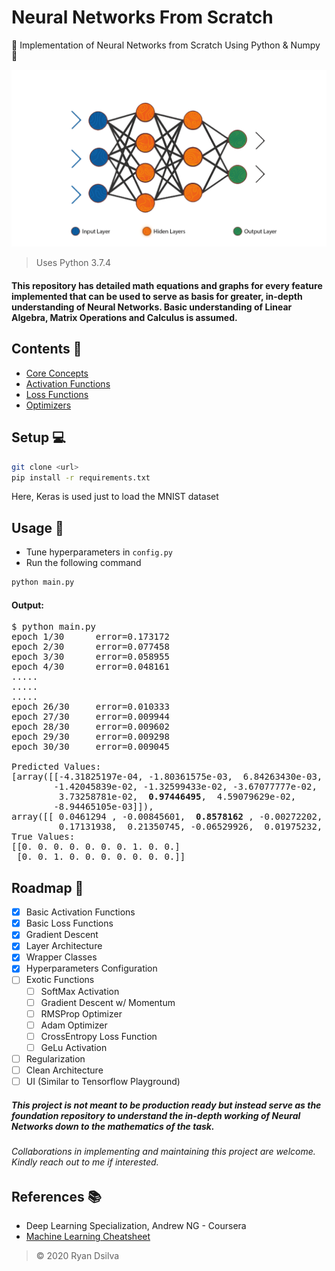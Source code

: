 # Neural Networks From Scratch

🌟 Implementation of Neural Networks from Scratch Using Python &amp; Numpy 🌟

<p align="center">
  <img src="images/nn.webp" width="550px">
</p>

> Uses Python 3.7.4

#### This repository has detailed math equations and graphs for every feature implemented that can be used to serve as basis for greater, in-depth understanding of Neural Networks. Basic understanding of Linear Algebra, Matrix Operations and Calculus is assumed.

## Contents 📑

- [Core Concepts](./core)
- [Activation Functions](./activations)
- [Loss Functions](./loss)
- [Optimizers](./optimizers)

## Setup 💻

```bash
git clone <url>
pip install -r requirements.txt
```

Here, Keras is used just to load the MNIST dataset

## Usage 📔

- Tune hyperparameters in `config.py`
- Run the following command

```bash
python main.py
```

#### Output:

<pre>
$ python main.py
epoch 1/30      error=0.173172
epoch 2/30      error=0.077458
epoch 3/30      error=0.058955
epoch 4/30      error=0.048161
.....
.....
.....
epoch 26/30     error=0.010333
epoch 27/30     error=0.009944
epoch 28/30     error=0.009602
epoch 29/30     error=0.009298
epoch 30/30     error=0.009045

Predicted Values: 
[array([[-4.31825197e-04, -1.80361575e-03,  6.84263430e-03,
        -1.42045839e-02, -1.32599433e-02, -3.67077777e-02,
         3.73258781e-02,  <b>0.97446495</b>,  4.59079629e-02,
        -8.94465105e-03]]), 
array([[ 0.0461294 , -0.00845601,  <b>0.8578162</b> , -0.00272202,  0.01397735,
         0.17131938,  0.21350745, -0.06529926,  0.01975232, -0.10840968]])]
True Values: 
[[0. 0. 0. 0. 0. 0. 0. 1. 0. 0.]
 [0. 0. 1. 0. 0. 0. 0. 0. 0. 0.]]
</pre>

## Roadmap 📑

- [x] Basic Activation Functions
- [x] Basic Loss Functions
- [x] Gradient Descent
- [x] Layer Architecture
- [x] Wrapper Classes
- [x] Hyperparameters Configuration
- [ ] Exotic Functions
  - [ ] SoftMax Activation
  - [ ] Gradient Descent w/ Momentum
  - [ ] RMSProp Optimizer
  - [ ] Adam Optimizer
  - [ ] CrossEntropy Loss Function
  - [ ] GeLu Activation
- [ ] Regularization
- [ ] Clean Architecture
- [ ] UI (Similar to Tensorflow Playground)

##### This project is not meant to be production ready but instead serve as the foundation repository to understand the in-depth working of Neural Networks down to the mathematics of the task.

###### Collaborations in implementing and maintaining this project are welcome. Kindly reach out to me if interested.

## References 📚

- Deep Learning Specialization, Andrew NG - Coursera
- [Machine Learning Cheatsheet](https://ml-cheatsheet.readthedocs.io/en/latest/index.html)

> &copy; 2020 Ryan Dsilva
